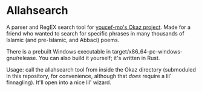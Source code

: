 # Allahsearch
A parser and RegEX search tool for [youcef-mo's Okaz project](https://github.com/youcef-mo/Okaz). Made for a friend who wanted to search for specific phrases in many thousands of Islamic (and pre-Islamic, and Abbaci) poems.

There is a prebuilt Windows executable in target/x86_64-pc-windows-gnu/release. You can also build it yourself; it's written in Rust.

Usage: call the allahsearch tool from inside the Okaz directory (submoduled in this repository, for convenience, although that _does_ require a lil' finnagling). It'll open into a nice lil' wizard.